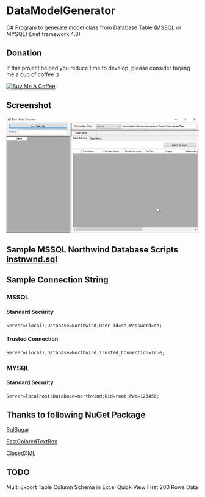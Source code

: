 # DataModelGenerator

C# Program to generate model class from Database Table (MSSQL or MYSQL) (.net framework 4.8)

## Donation

If this project helped you reduce time to develop, please consider buying me a cup of coffee :)

<a href="https://www.buymeacoffee.com/ongyishen" 
target="_blank">
<img src="https://www.buymeacoffee.com/assets/img/custom_images/orange_img.png" 
alt="Buy Me A Coffee" style="height: 41px !important;width: 174px !important;box-shadow: 0px 3px 2px 0px rgba(190, 190, 190, 0.5) !important;-webkit-box-shadow: 0px 3px 2px 0px rgba(190, 190, 190, 0.5) !important;" ></a>

## Screenshot
<img src="https://github.com/ongyishen/DataModelGenerator/blob/main/Sample.gif?raw=true" />

## Sample MSSQL Northwind Database Scripts [instnwnd.sql](https://github.com/ongyishen/DataModelGenerator/blob/main/instnwnd.sql)

## Sample Connection String
### MSSQL
#### Standard Security
```
Server=(local);Database=Northwind;User Id=sa;Password=sa;
```

#### Trusted Connection
```
Server=(local);Database=Northwind;Trusted_Connection=True;
```

### MYSQL
#### Standard Security
```
Server=localhost;Database=northwind;Uid=root;Pwd=123456;
```

## Thanks to following NuGet Package

[SqlSugar](https://github.com/donet5/SqlSugar)

[FastColoredTextBox](https://github.com/PavelTorgashov/FastColoredTextBox)

[ClosedXML](https://github.com/ClosedXML/ClosedXML)

## TODO

Multi Export Table Column Schema in Excel
Quick View First 200 Rows Data
